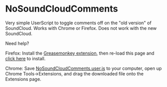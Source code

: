 NoSoundCloudComments
====================

Very simple UserScript to toggle comments off on the "old version" of SoundCloud. Works with Chrome or Firefox. Does not work with the new SoundCloud.


Need help?

Firefox: Install the [Greasemonkey extension](https://addons.mozilla.org/en-US/firefox/addon/greasemonkey/), then re-load this page and [click here](https://raw.github.com/CarpeNoctem/NoSoundCloudComments/master/NoSoundCloudComments.user.js "NoSoundCloudComments.user.js") to install.

Chrome: Save [NoSoundCloudComments.user.js](https://raw.github.com/CarpeNoctem/NoSoundCloudComments/master/NoSoundCloudComments.user.js) to your computer, open up Chrome Tools->Extensions, and drag the downloaded file onto the Extensions page.
